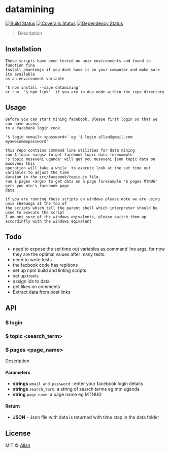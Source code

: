 # datamining
[![Build Status][travis-image]][travis-url]
[![Coveralls Status][coveralls-image]][coveralls-url]
[![Dependency Status][depstat-image]][depstat-url]

> Description

## Installation

```
These scripts have been tested on unix environments and found to function fine
Install phantomjs if you dont have it on your computer and make sure its available
as an environment variable

'$ npm install --save datamining'
or run  '$ npm link'  if you are in dev mode within the repo directory

```

## Usage
```
Before you can start mining facebook, please first login so that we can have access
to a facebook login cook.

'$ login <email> <password>' eg '$ login allan@gmail.com myawesommepassword'

this repo contains command line utilities for data mining
run $ topic <args> to get facebook topic data forexample
'$ topic museveni uganda' will get you museveni json topic data on museveni this
operation will take a while  to execute look at the set time out variables to adjust the time
duraion in the src/facebook/topic.js file.
run $ pages <args> to get data on a page forexample '$ pages MTNUG' gets you mtn's facebook page
data

if you are running these scripts on windows please note we are using unix shebangs at the top of
the scripts which tell the parent shell which interpreter should be used to execute the script
I am not sure of the windows eqivalents, please switch them up accordinfly with the windows eqivalent

```
## Todo
- need to expose the set time out variables as command line args, for now they are the optimal values
  after many tests.
- need to write tests
- the facbook code has repitions
- set up npm build and linting scripts
- set up travis
- assign ids to data
- get likes on comments
- Extract data from post links

## API
### $ login <email> <password>
### $ topic <search_term>
### $ pages <page_name>
Description

#### Parameters
- **strings** `email and password` : enter your facebook login details
- **strings** `search_term`: a string of search terms eg mtn uganda
- **string** `page_name`: a page name eg MTNUG

#### Return
- **JSON** - Json file with data is returned with time stap in the data folder

## License
MIT © [Allan](http://github.com/epicallan)

[travis-url]: https://travis-ci.org/epicallan/datamining
[travis-image]: https://img.shields.io/travis/epicallan/datamining.svg?style=flat-square

[coveralls-url]: https://coveralls.io/r/epicallan/datamining
[coveralls-image]: https://img.shields.io/coveralls/epicallan/datamining.svg?style=flat-square

[depstat-url]: https://david-dm.org/epicallan/datamining
[depstat-image]: https://david-dm.org/epicallan/datamining.svg?style=flat-square
